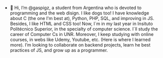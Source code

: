 - 👋 Hi, I’m @gaspigz, a student from Argentina who is devoted to programming and the web disign. I like dogs too!
  I have knowledge about C (the one I'm best at), Python, PHP, SQL, and improving in JS. Besides, I like HTML and CSS too!
  Now, I´m in my last year in Insituto Politécnico Superior, in the specialty of computer science. I´ll study the career of Computer Cs in UNR. Moreover, I keep studying with online courses,
  in webs like Udemy, Youtube, etc. (Here is where I learned more).
  I’m looking to collaborate on backend projects, learn he best practices of JS, and grow up as a programmer.


